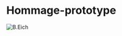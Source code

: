 # Hommage-prototype
![B.Eich](https://github.com/RedaHm/Hommage-prototype---box-model-margin-and-padding-/blob/main/Screenshot%202021-10-18%20233713.png)
